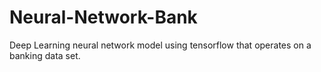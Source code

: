 # Neural-Network-Bank
Deep Learning neural network model using tensorflow that operates on a banking data set.
